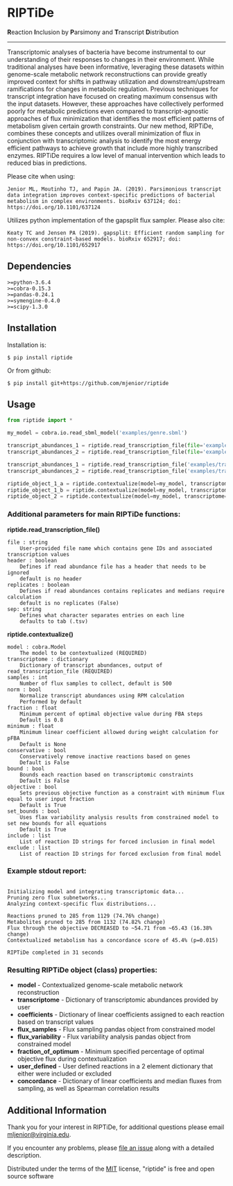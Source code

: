 # RIPTiDe

**R**eaction **I**nclusion by **P**arsimony and **T**ranscript **D**istribution

----

Transcriptomic analyses of bacteria have become instrumental to our understanding of their responses to changes in their environment. While traditional analyses have been informative, leveraging these datasets within genome-scale metabolic network reconstructions can provide greatly improved context for shifts in pathway utilization and downstream/upstream ramifications for changes in metabolic regulation. Previous techniques for transcript integration have focused on creating maximum consensus with the input datasets. However, these approaches have collectively performed poorly for metabolic predictions even compared to transcript-agnostic approaches of flux minimization that identifies the most efficient patterns of metabolism given certain growth constraints. Our new method, RIPTiDe, combines these concepts and utilizes overall minimization of flux in conjunction with transcriptomic analysis to identify the most energy efficient pathways to achieve growth that include more highly transcribed enzymes. RIPTiDe requires a low level of manual intervention which leads to reduced bias in predictions. 

Please cite when using:
```
Jenior ML, Moutinho TJ, and Papin JA. (2019). Parsimonious transcript data integration improves context-specific predictions of bacterial metabolism in complex environments. bioRxiv 637124; doi: https://doi.org/10.1101/637124
```

Utilizes python implementation of the gapsplit flux sampler. Please also cite:
```
Keaty TC and Jensen PA (2019). gapsplit: Efficient random sampling for non-convex constraint-based models. bioRxiv 652917; doi: https://doi.org/10.1101/652917
```

## Dependencies
```
>=python-3.6.4
>=cobra-0.15.3
>=pandas-0.24.1
>=symengine-0.4.0
>=scipy-1.3.0
```

## Installation

Installation is:
```
$ pip install riptide
```

Or from github:
```
$ pip install git+https://github.com/mjenior/riptide
```

## Usage

```python
from riptide import *

my_model = cobra.io.read_sbml_model('examples/genre.sbml')

transcript_abundances_1 = riptide.read_transcription_file(file='examples/transcriptome1.tsv')
transcript_abundances_2 = riptide.read_transcription_file(file='examples/transcriptome2.tsv')

transcript_abundances_1 = riptide.read_transcription_file('examples/transcriptome1.tsv')
transcript_abundances_2 = riptide.read_transcription_file('examples/transcriptome2.tsv', replicates=True)

riptide_object_1_a = riptide.contextualize(model=my_model, transcriptome=transcript_abundances_1)
riptide_object_1_b = riptide.contextualize(model=my_model, transcriptome=transcript_abundances_1, include=['rxn1'], exclude=['rxn2','rxn3'])
riptide_object_2 = riptide.contextualize(model=my_model, transcriptome=transcript_abundances_2)
``` 

### Additional parameters for main RIPTiDe functions:

**riptide.read_transcription_file()**
```
file : string
    User-provided file name which contains gene IDs and associated transcription values
header : boolean
    Defines if read abundance file has a header that needs to be ignored
    default is no header
replicates : boolean
    Defines if read abundances contains replicates and medians require calculation
    default is no replicates (False)
sep: string
    Defines what character separates entries on each line
    defaults to tab (.tsv)
```

**riptide.contextualize()**
```
model : cobra.Model
    The model to be contextualized (REQUIRED)
transcriptome : dictionary
    Dictionary of transcript abundances, output of read_transcription_file (REQUIRED)
samples : int
    Number of flux samples to collect, default is 500
norm : bool
    Normalize transcript abundances using RPM calculation
    Performed by default
fraction : float
    Minimum percent of optimal objective value during FBA steps
    Default is 0.8
minimum : float
	Minimum linear coefficient allowed during weight calculation for pFBA
	Default is None
conservative : bool
    Conservatively remove inactive reactions based on genes
    Default is False
bound : bool
    Bounds each reaction based on transcriptomic constraints
    Default is False
objective : bool
    Sets previous objective function as a constraint with minimum flux equal to user input fraction
    Default is True
set_bounds : bool
    Uses flax variability analysis results from constrained model to set new bounds for all equations
    Default is True
include : list
    List of reaction ID strings for forced inclusion in final model
exclude : list
    List of reaction ID strings for forced exclusion from final model
```

### Example stdout report:
```

Initializing model and integrating transcriptomic data...
Pruning zero flux subnetworks...
Analyzing context-specific flux distributions...

Reactions pruned to 285 from 1129 (74.76% change)
Metabolites pruned to 285 from 1132 (74.82% change)
Flux through the objective DECREASED to ~54.71 from ~65.43 (16.38% change)
Contextualized metabolism has a concordance score of 45.4% (p=0.015)

RIPTiDe completed in 31 seconds

```

### Resulting RIPTiDe object (class) properties:

- **model** - Contextualized genome-scale metabolic network reconstruction
- **transcriptome** - Dictionary of transcriptomic abundances provided by user
- **coefficients** - Dictionary of linear coefficients assigned to each reaction based on transcript values
- **flux_samples** - Flux sampling pandas object from constrained model
- **flux_variability** - Flux variability analysis pandas object from constrained model
- **fraction_of_optimum** - Minimum specified percentage of optimal objective flux during contextualization
- **user_defined** - User defined reactions in a 2 element dictionary that either were included or excluded
- **concordance** - Dictionary of linear coefficients and median fluxes from sampling, as well as Spearman correlation results

## Additional Information

Thank you for your interest in RIPTiDe, for additional questions please email mljenior@virginia.edu.

If you encounter any problems, please [file an issue](https://github.com/mjenior/riptide/issues) along with a detailed description.

Distributed under the terms of the [MIT](http://opensource.org/licenses/MIT) license, "riptide" is free and open source software
